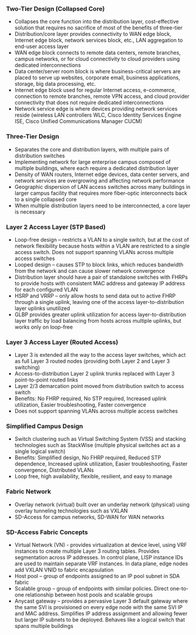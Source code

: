 ### Two-Tier Design (Collapsed Core)
* Collapses the core function into the distribution layer, cost-effective solution that requires no sacrifice of most of the benefits of three-tier
* Distribution/core layer provides connectivity to WAN edge block, Internet edge block, network services block, etc., LAN aggregation to end-user access layer
* WAN edge block connects to remote data centers, remote branches, campus networks, or for cloud connectivity to cloud providers using dedicated interconnections
* Data center/server room block is where business-critical servers are placed to serve up websites, corporate email, business applications, storage, big data processing, etc.
* Internet edge block used for regular Internet access, e-commerce, connection to remote branches, remote VPN access, and cloud provider connectivity that does not require dedicated interconnections
* Network service edge is where devices providing network services reside (wireless LAN controllers WLC, Cisco Identity Services Engine ISE, Cisco Unified Communications Manager CUCM)


### Three-Tier Design
* Separates the core and distribution layers, with multiple pairs of distribution switches
* Implementing network for large enterprise campus composed of multiple buildings, where each require a dedicated distribution layer
* Density of WAN routers, Internet edge devices, data center servers, and network services are overgrowing and affecting network performance
* Geographic dispersion of LAN access switches across many buildings in larger campus facility that requires more fiber-optic interconnects back to a single collapsed core
* When multiple distribution layers need to be interconnected, a core layer is necessary


### Layer 2 Access Layer (STP Based)
* Loop-free design – restricts a VLAN to a single switch, but at the cost of network flexibility because hosts within a VLAN are restricted to a single access switch. Does not support spanning VLANs across multiple access switches
* Looped design – causes STP to block links, which reduces bandwidth from the network and can cause slower network convergence
* Distribution layer should have a pair of standalone switches with FHRPs to provide hosts with consistent MAC address and gateway IP address for each configured VLAN
* HSRP and VRRP – only allow hosts to send data out to active FHRP through a single uplink, leaving one of the access layer-to-distribution layer uplinks unutilized
* GLBP provides greater uplink utilization for access layer-to-distribution layer traffic by load balancing from hosts across multiple uplinks, but works only on loop-free


### Layer 3 Access Layer (Routed Access)
* Layer 3 is extended all the way to the access layer switches, which act as full Layer 3 routed nodes (providing both Layer 2 and Layer 3 switching)
* Access-to-distribution Layer 2 uplink trunks replaced with Layer 3 point-to-point routed links
* Layer 2/3 demarcation point moved from distribution switch to access switch
* Benefits: No FHRP required, No STP required, Increased uplink utilization, Easier troubleshooting, Faster convergence
* Does not support spanning VLANs across multiple access switches


### Simplified Campus Design
* Switch clustering such as Virtual Switching System (VSS) and stacking technologies such as StackWise (multiple physical switches act as a single logical switch)
* Benefits: Simplified design, No FHRP required, Reduced STP dependence, Increased uplink utilization, Easier troubleshooting, Faster convergence, Distributed VLANs
* Loop free, high availability, flexible, resilient, and easy to manage


### Fabric Network
* Overlay network (virtual) built over an underlay network (physical) using overlay tunneling technologies such as VXLAN
* SD-Access for campus networks, SD-WAN for WAN networks


### SD-Access Fabric Concepts
* Virtual Network (VN) - provides virtualization at device level, using VRF instances to create multiple Layer 3 routing tables. Provides segmentation across IP addresses. In control plane, LISP instance IDs are used to maintain separate VRF instances. In data plane, edge nodes add VXLAN VNID to fabric encapsulation
* Host pool – group of endpoints assigned to an IP pool subnet in SDA fabric
* Scalable group – group of endpoints with similar policies. Direct one-to-one relationship between host pools and scalable groups
* Anycast gateway – provides a pervasive Layer 3 default gateway where the same SVI is provisioned on every edge node with the same SVI IP and MAC address. Simplifies IP address assignment and allowing fewer but larger IP subnets to be deployed. Behaves like a logical switch that spans multiple buildings
